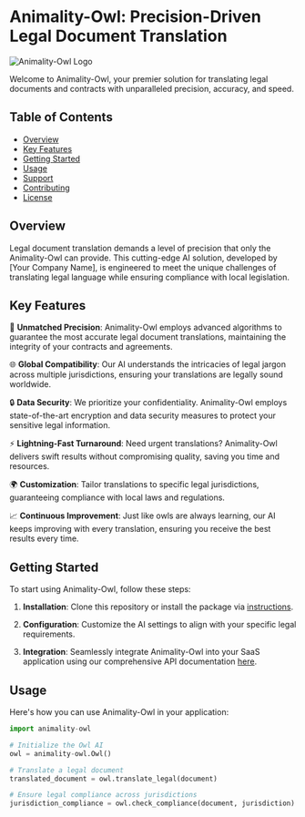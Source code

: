 # Animality-Owl: Precision-Driven Legal Document Translation

![Animality-Owl Logo](owl-logo.png) <!-- You can add your logo here -->

Welcome to Animality-Owl, your premier solution for translating legal documents and contracts with unparalleled precision, accuracy, and speed. 

## Table of Contents

- [Overview](#overview)
- [Key Features](#key-features)
- [Getting Started](#getting-started)
- [Usage](#usage)
- [Support](#support)
- [Contributing](#contributing)
- [License](#license)

## Overview

Legal document translation demands a level of precision that only the Animality-Owl can provide. This cutting-edge AI solution, developed by [Your Company Name], is engineered to meet the unique challenges of translating legal language while ensuring compliance with local legislation.

## Key Features

🦉 **Unmatched Precision**: Animality-Owl employs advanced algorithms to guarantee the most accurate legal document translations, maintaining the integrity of your contracts and agreements.

🌐 **Global Compatibility**: Our AI understands the intricacies of legal jargon across multiple jurisdictions, ensuring your translations are legally sound worldwide.

🔒 **Data Security**: We prioritize your confidentiality. Animality-Owl employs state-of-the-art encryption and data security measures to protect your sensitive legal information.

⚡ **Lightning-Fast Turnaround**: Need urgent translations? Animality-Owl delivers swift results without compromising quality, saving you time and resources.

🌍 **Customization**: Tailor translations to specific legal jurisdictions, guaranteeing compliance with local laws and regulations.

📈 **Continuous Improvement**: Just like owls are always learning, our AI keeps improving with every translation, ensuring you receive the best results every time.

## Getting Started

To start using Animality-Owl, follow these steps:

1. **Installation**: Clone this repository or install the package via [instructions](https://link-to-installation-docs.com).

2. **Configuration**: Customize the AI settings to align with your specific legal requirements.

3. **Integration**: Seamlessly integrate Animality-Owl into your SaaS application using our comprehensive API documentation [here](https://link-to-api-docs.com).

## Usage

Here's how you can use Animality-Owl in your application:

```python
import animality-owl

# Initialize the Owl AI
owl = animality-owl.Owl()

# Translate a legal document
translated_document = owl.translate_legal(document)

# Ensure legal compliance across jurisdictions
jurisdiction_compliance = owl.check_compliance(document, jurisdiction)
